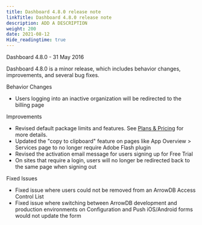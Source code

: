 ```yaml
---
title: Dashboard 4.8.0 release note
linkTitle: Dashboard 4.8.0 release note
description: ADD A DESCRIPTION
weight: 200
date: 2021-08-12
Hide_readingtime: true
---
```


Dashboard 4.8.0 - 31 May 2016

Dashboard 4.8.0 is a minor release, which includes behavior changes, improvements, and several bug fixes.

Behavior Changes

* Users logging into an inactive organization will be redirected to the billing page

Improvements

* Revised default package limits and features. See [Plans & Pricing](https://www.appcelerator.com/pricing/) for more details.
* Updated the "copy to clipboard" feature on pages like App Overview > Services page to no longer require Adobe Flash plugin
* Revised the activation email message for users signing up for Free Trial
* On sites that require a login, users will no longer be redirected back to the same page when signing out

Fixed Issues

* Fixed issue where users could not be removed from an ArrowDB Access Control List
* Fixed issue where switching between ArrowDB development and production environments on Configuration and Push iOS/Android forms would not update the form

